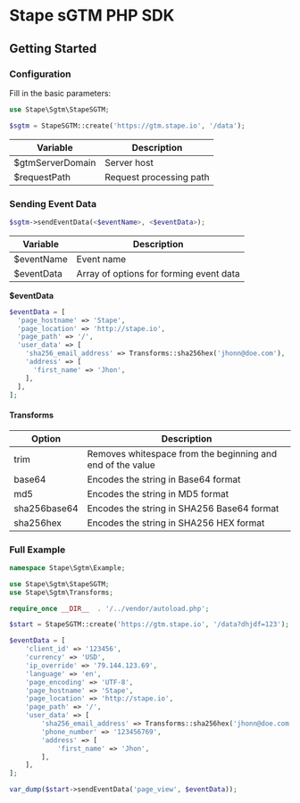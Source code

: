 # Stape sGTM PHP SDK

## Getting Started

### Configuration

Fill in the basic parameters:

```php
use Stape\Sgtm\StapeSGTM;

$sgtm = StapeSGTM::create('https://gtm.stape.io', '/data');
```

| Variable         | Description             |
|------------------|-------------------------|
| $gtmServerDomain | Server host             |
| $requestPath     | Request processing path |


### Sending Event Data

```php
$sgtm->sendEventData(<$eventName>, <$eventData>);
```

| Variable   | Description                             |
|------------|-----------------------------------------|
| $eventName | Event name                              |
| $eventData | Array of options for forming event data |


**$eventData**

```php
$eventData = [
  'page_hostname' => 'Stape',
  'page_location' => 'http://stape.io',
  'page_path' => '/',
  'user_data' => [
    'sha256_email_address' => Transforms::sha256hex('jhonn@doe.com'),
    'address' => [
      'first_name' => 'Jhon',
    ],
  ],
];
```

####  Transforms

| Option       | Description                                                |
|--------------|------------------------------------------------------------|
| trim         | Removes whitespace from the beginning and end of the value |
| base64       | Encodes the string in Base64 format                        |
| md5          | Encodes the string in MD5 format                           |
| sha256base64 | Encodes the string in SHA256 Base64 format                 |
| sha256hex    | Encodes the string in SHA256 HEX format                    |


### Full Example

```php
namespace Stape\Sgtm\Example;

use Stape\Sgtm\StapeSGTM;
use Stape\Sgtm\Transforms;

require_once __DIR__  . '/../vendor/autoload.php';

$start = StapeSGTM::create('https://gtm.stape.io', '/data?dhjdf=123');

$eventData = [
    'client_id' => '123456',
    'currency' => 'USD',
    'ip_override' => '79.144.123.69',
    'language' => 'en',
    'page_encoding' => 'UTF-8',
    'page_hostname' => 'Stape',
    'page_location' => 'http://stape.io',
    'page_path' => '/',
    'user_data' => [
        'sha256_email_address' => Transforms::sha256hex('jhonn@doe.com'),
        'phone_number' => '123456769',
        'address' => [
            'first_name' => 'Jhon',
        ],
    ],
];

var_dump($start->sendEventData('page_view', $eventData));
```

